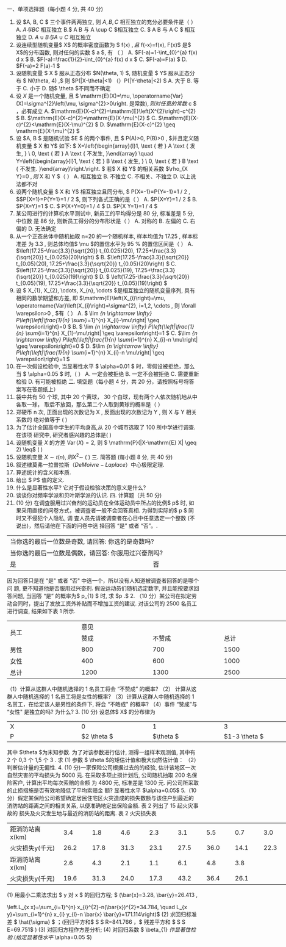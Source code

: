 一、单项选择题（每小题 4 分, 共 40 分)
 1. 设  $A, B, C $ 三个事件两两独立, 则  $A, B, C$  相互独立的充分必要条件是（    ）
 A.  $A  与  B C$  相互独立
 B.$  A B  与  A \cup C  $相互独立
 C. $ A B  与  A C $ 相互独立
 D.  $A \cup B  与  A \cup C$  相互独立
 2. 设连续型随机变量$  X$ 的概率密度函数为 $ f(x) $, 且$  f(-x)=f(x), F(x)$  是$  X$的分布函数, 则对任何的实数 $ a $, 有 （    ）
 A.  $F(-a)=1-\int_{0}^{a} f(x) d x $
 B.  $F(-a)=\frac{1}{2}-\int_{0}^{a} f(x) d x $
 C.  $F(-a)=F(a) $
 D.  $F(-a)=2 F(a)-1 $
 3. 设随机变量 $ X $ 服从正态分布  $N(\theta, 1) $, 随机变量 $ Y$  服从正态分布 $ N(\theta, 4) ,$ 则  $P(|X-\theta|<1)  $（        ）$P(|Y-\theta|<2) $
 A. 大于
 B. 等于
 C. 小于
 D. 随$  \theta  $不同而不确定
 4. 设  $X$  是一个随机变量, 且 $ \mathrm{E}(X)=\mu, \operatorname{Var}(X)=\sigma^{2}\left(\mu, \sigma^{2}>0\right.  是常数)$, 则对任意的常数$  c $ ，必有成立
 A.  $\mathrm{E}(X-c)^{2}=\mathrm{E}\left(X^{2}\right)-c^{2} $
 B.  $\mathrm{E}(X-c)^{2}=\mathrm{E}(X-\mu)^{2} $
 C.  $\mathrm{E}(X-c)^{2}<\mathrm{E}(X-\mu)^{2} $
 D.  $\mathrm{E}(X-c)^{2} \geq \mathrm{E}(X-\mu)^{2} $
 5. 设  $A, B $ 是随机试验  $E  $ 的两个事件, 且 $ P(A)>0, P(B)>0 , $并且定义随机变量 $ X  和  Y$  如下:
 $ X=\left\{\begin{array}{l}1, \text { 若 } A \text { 发生, } \\ 0, \text { 若 } A \text { 不发生, }\end{array} \quad Y=\left\{\begin{array}{l}1, \text { 若 } B \text { 发生, } \\ 0, \text { 若 } B \text { 不发生. }\end{array}\right.\right. $
 若$  X  和  Y$  的相关系数  $\rho_{X Y}=0 $, 则$  X  和  Y $（      ）
 A. 相互独立
 B. 不独立
 C. 不相关、不独立
 D. 以上说法都不对
 6. 设两个随机变量 $ X  和  Y$  相互独立且同分布, $ P\{X=-1\}=P\{Y=-1\}=1 / 2 ,
 $$P\{X=1\}=P\{Y=1\}=1 / 2 $, 则下列各式正确的是（     ）
 A.  $P\{X=Y\}=1 / 2 $
 B.  $P\{X=Y\}=1 $
 C. $ P\{X+Y=0\}=1 / 4 $
 D.  $P\{X Y=1\}=1 / 4 $
 7. 某公司进行的计算机水平测试中, 新员工的平均得分是 80 分, 标准差是 5 分, 中位数 是 86 分, 则新员工得分的分布形状是（      ）
 A. 对称的
 B. 左偏的
 C. 右偏的
 D. 无法确定
 8. 从一个正态总体中随机抽取  n=20  的一个随机样本, 样本均值为  17.25 , 样本标准差 为  3.3 , 则总体均值$  \mu  $的置信水平为  95 %  的置信区间是（     ）
 A.  $\left(17.25-\frac{3.3}{\sqrt{20}} t_{0.025}(20), 17.25+\frac{3.3}{\sqrt{20}} t_{0.025}(20)\right) $
 B.  $\left(17.25-\frac{3.3}{\sqrt{20}} t_{0.05}(20), 17.25+\frac{3.3}{\sqrt{20}} t_{0.05}(20)\right) $
 C.  $\left(17.25-\frac{3.3}{\sqrt{20}} t_{0.025}(19), 17.25+\frac{3.3}{\sqrt{20}} t_{0.025}(19)\right) $
 D. $ \left(17.25-\frac{3.3}{\sqrt{20}} t_{0.05}(19), 17.25+\frac{3.3}{\sqrt{20}} t_{0.05}(19)\right) $
 9. 设 $ X_{1}, X_{2}, \cdots, X_{n}, \cdots  $是相互独立的随机变量序列, 具有相同的数学期望和方差, 即  $\mathrm{E}\left(X_{i}\right)=\mu, \operatorname{Var}\left(X_{i}\right)=\sigma^{2}, i=1,2, \cdots , 则  \forall \varepsilon>0 , $有（      ）
 A. $ \lim _{n \rightarrow \infty} P\left\{\left|\frac{1}{n} \sum_{i=1}^{n} X_{i}-\mu\right| \geq \varepsilon\right\}=0 $
 B. $ \lim _{n \rightarrow \infty} P\left\{\left|\frac{1}{n} \sum_{i=1}^{n} X_{1}-\mu\right| \geq \varepsilon\right\}=1 $
 C.  $\lim _{n \rightarrow \infty} P\left\{\left|\frac{1}{n} \sum_{i=1}^{n} X_{i}-n \mu\right| \geq \varepsilon\right\}=0 $
 D.  $\lim _{n \rightarrow \infty} P\left\{\left|\frac{1}{n} \sum_{i=1}^{n} X_{i}-n \mu\right| \geq \varepsilon\right\}=1 $
 10. 在一次假设检验中, 当显著性水平 $ \alpha=0.01 $ 时，零假设被拒绝，那么当 $ \alpha=0.05 $ 时,（     ）
 A. 一定会被拒绝
 B. 一定不会被拒绝
 C. 需要重新检验
 D. 有可能被拒绝
 二. 填空题（每小题 4 分，共 20 分，请按照标号将答案写在答题纸上）
 1. 袋中共有 50 个球, 其中 20 个黄球， 30 个白球，现有两个人依次随机地从中各取一球， 取后不放回，那么第二个人取到黄球的概率是（      ）
 2. 郑硬币  n  次, 正面出现的次数记为  X , 反面出现的次数记为  Y  , 则  X  与  Y  相关系数的 绝对值等于 (     )
 3. 为了估计全国高中学生的平均身高,从 20 个城市选取了 100 所中学进行调查. 在该项 研究中, 研究者感兴趣的总体是(       )
 4. 设随机变量  $X$  的方差  $\operatorname{Var}(X)=2 ,$ 则 $ \mathrm{P}(|X-\mathrm{E} X| \geq 2) \leq$  (      )
 5. 设随机变量  $X \sim t(n) , 则  X^{2} \sim$  (      )
 三. 简答题 (每小题 8 分, 共 40 分)
 1. 叙述棣莫弗一拉普拉斯$（De Moivre-Laplace）$中心极限定理.
 2. 算述统计的含义和本质.
 3. 给出 $ P$  值的定义.
 4. 什么是显著性水平? 它对于假设检验决策的意义是什么?
 5. 谈谈你对频率学派和贝叶斯学派的认识.
 四. 计算题（共 50 分)
 1. (10 分) 在调査服用过兴奋剂的运动员在全体运动员中所占的比例$  p$  时, 如果采用直接的问卷方式，被调査者一般不会回答真相. 为得到实际的$ p $ 同时又不侵犯个人隐私, 调 査人员先请被调查者在心目中任意选定一个整数 (不说出)，然后请他在下面的问卷中选 择回答 “是” 或者 “否”。.
 <table data-lake-id="ONvhI" id="ONvhI" width-mode="contain" class="lake-table" style="width: 750px"><colgroup><col width="375"><col width="375"></colgroup><tbody><tr data-lake-id="u3ff041ad" id="u3ff041ad"><td data-lake-id="ubf02d198" id="ubf02d198" colSpan="2">当你选的最后一位数是奇数, 请回答: 你选的是奇数吗?
 </td></tr><tr data-lake-id="uab5a376f" id="uab5a376f"><td data-lake-id="u19b5f103" id="u19b5f103" colSpan="2">当你选的最后一位数是偶数，请回答: 你服用过兴奋剂吗?
 </td></tr><tr data-lake-id="u06a67e55" id="u06a67e55"><td data-lake-id="u64644c41" id="u64644c41">  是 
 </td><td data-lake-id="u60f9402b" id="u60f9402b">否
 </td></tr></tbody></table>因为回答只是在 “是&quot; 或者 “否&quot; 中选一个，所以没有人知道被调査者回答的是哪个问 题, 更不知道他是否服用过兴奋剂. 假设运动员们随机选定数字, 并且能按要求回答问题, 当回答 “是” 的概率为$  p_{1} $ 时, 求  $p .$
 2. （10 分）某公司在拟定劳动合同时，提出了发放工资外补贴而不增加工资的建议. 对该公司的 2500 名员工进行调查, 结果如下表 1 所示.
 <table data-lake-id="vy9YE" id="vy9YE" width-mode="contain" class="lake-table" style="width: 750px"><colgroup><col width="187"><col width="187"><col width="187"><col width="189"></colgroup><tbody><tr data-lake-id="u07de94c2" id="u07de94c2"><td data-lake-id="uc66de5c8" id="uc66de5c8" rowSpan="2" style="vertical-align: middle">员工
 </td><td data-lake-id="uaea41ad4" id="uaea41ad4" colSpan="3" style="vertical-align: middle">意见
 </td></tr><tr data-lake-id="u7210f9b4" id="u7210f9b4"><td data-lake-id="u3bff22e1" id="u3bff22e1" style="vertical-align: middle">赞成
 </td><td data-lake-id="u9486aa4d" id="u9486aa4d" style="vertical-align: middle">不赞成
 </td><td data-lake-id="u7ba486e8" id="u7ba486e8" style="vertical-align: middle">总计
 </td></tr><tr data-lake-id="u3975e693" id="u3975e693"><td data-lake-id="u4c91ae00" id="u4c91ae00" style="vertical-align: middle">男性
 </td><td data-lake-id="udb512486" id="udb512486" style="vertical-align: middle">800
 </td><td data-lake-id="uca9f4433" id="uca9f4433" style="vertical-align: middle">700
 </td><td data-lake-id="u19bf1200" id="u19bf1200" style="vertical-align: middle">1500
 </td></tr><tr data-lake-id="u517ddd7d" id="u517ddd7d"><td data-lake-id="u5790bf2e" id="u5790bf2e" style="vertical-align: middle">女性
 </td><td data-lake-id="u9c68c2db" id="u9c68c2db" style="vertical-align: middle">400
 </td><td data-lake-id="ue5af69f3" id="ue5af69f3" style="vertical-align: middle">600
 </td><td data-lake-id="ud66cb9fa" id="ud66cb9fa" style="vertical-align: middle">1000
 </td></tr><tr data-lake-id="u13250d8e" id="u13250d8e"><td data-lake-id="u29d575d9" id="u29d575d9" style="vertical-align: middle">总计
 </td><td data-lake-id="ub5839550" id="ub5839550" style="vertical-align: middle">1200
 </td><td data-lake-id="u1b8e0e26" id="u1b8e0e26" style="vertical-align: middle">1300
 </td><td data-lake-id="ueaedb798" id="ueaedb798" style="vertical-align: middle">2500
 </td></tr></tbody></table>（1）计算从这群人中随机选择的 1 名员工将会 “不赞成” 的概率?
 （2） 计算从这群人中随机选择的 1 名员工将是女性的概率?
 （3）计算从这群人中随机选择的 1 名贳工，在给定该人是男性的条件下, 将会 “不皓成&quot; 的概率?
 （4）事件 “赞成”与 “女性&quot; 是独立的吗? 为什么?
 3. (10 分) 设总体$  X$  的分布律为
 <table data-lake-id="RGX1D" id="RGX1D" width-mode="contain" class="lake-table" style="width: 750px"><colgroup><col width="187"><col width="187"><col width="187"><col width="189"></colgroup><tbody><tr data-lake-id="ub8ffc405" id="ub8ffc405"><td data-lake-id="u8f8d1a96" id="u8f8d1a96">X
 </td><td data-lake-id="u68b84260" id="u68b84260">0
 </td><td data-lake-id="u67332c45" id="u67332c45">1
 </td><td data-lake-id="u0aae5841" id="u0aae5841">3
 </td></tr><tr data-lake-id="u1b70a74c" id="u1b70a74c"><td data-lake-id="u663513dc" id="u663513dc">P
 </td><td data-lake-id="uffe92e5d" id="uffe92e5d"> $2 \theta $​
 </td><td data-lake-id="u1a5b670f" id="u1a5b670f"> $\theta $​
 </td><td data-lake-id="ue2a8b77a" id="ue2a8b77a"> $1-3 \theta $​
 </td></tr></tbody></table>其中  $\theta  $为末知参数. 为了对该参数进行估计, 测得一组样本观测值, 其中有 2 个 0,3 个 1,5 个 3 . 求
 (1) 参数 $ \theta  $的矩估计值和极大似然估计值：
 （2）判断估计量的无偏性.
 4. (10 分)一家保险公司根据过去的的经验, 估计该地区一次自然灾害的平均损失为 5000 元. 在采取多项止损计划后, 公司随机抽取 200 名保险客户, 计算出平均每次索赔的金额 为 4800 元, 标准差是 1300 元. 问公司所采取的止损措施是否有效地降低了平均索赔金 额? 显著性水平  $\alpha=0.05$ 
 5.（10 分）假定某保险公司希望确定居民住宅区火灾造成的损失数额与该住户到最近的 消防站的距离之间的相关关系, 以便准确地定出保险金额. 表 2 列出了 15 起火灾事故的 损失及火灾发生地与最近的消防站的距离.
 表 2 火灾损失表
 <table data-lake-id="WmWoD" id="WmWoD" width-mode="contain" class="lake-table" style="width: 740px"><colgroup><col width="140"><col width="75"><col width="75"><col width="75"><col width="75"><col width="75"><col width="75"><col width="75"><col width="75"></colgroup><tbody><tr data-lake-id="u9590492f" id="u9590492f"><td data-lake-id="u9cd12075" id="u9cd12075">距消防站离x(km)
 </td><td data-lake-id="ua85839c9" id="ua85839c9">3.4
 </td><td data-lake-id="u2dfe4c3b" id="u2dfe4c3b">1.8
 </td><td data-lake-id="u6e158147" id="u6e158147">4.6
 </td><td data-lake-id="u90f7d7f0" id="u90f7d7f0">2.3
 </td><td data-lake-id="ud64cec4f" id="ud64cec4f">3.1
 </td><td data-lake-id="u627a5ee0" id="u627a5ee0">5.5
 </td><td data-lake-id="u222a6a40" id="u222a6a40">0.7
 </td><td data-lake-id="u446bf316" id="u446bf316">3.0
 </td></tr><tr data-lake-id="u6bb1ed4e" id="u6bb1ed4e"><td data-lake-id="u2cfe9786" id="u2cfe9786">火灾损失y(千元)
 </td><td data-lake-id="ucc177e2d" id="ucc177e2d">26.2
 </td><td data-lake-id="u1a5c0c0e" id="u1a5c0c0e">17.8
 </td><td data-lake-id="u48d9acb3" id="u48d9acb3">31.3
 </td><td data-lake-id="u38c948f2" id="u38c948f2">23.1
 </td><td data-lake-id="u6f052b44" id="u6f052b44">27.5
 </td><td data-lake-id="uce4d241e" id="uce4d241e">36.0
 </td><td data-lake-id="u0bd7f06c" id="u0bd7f06c">14.1
 </td><td data-lake-id="u950c9f88" id="u950c9f88">22.3
 </td></tr><tr data-lake-id="u29b2bac3" id="u29b2bac3"><td data-lake-id="ubb262910" id="ubb262910">距消防站离x(km)
 </td><td data-lake-id="u8098aee7" id="u8098aee7">2.6
 </td><td data-lake-id="uf7fbe06b" id="uf7fbe06b">4.3
 </td><td data-lake-id="udf9af886" id="udf9af886">2.1
 </td><td data-lake-id="udc358cfb" id="udc358cfb">1.1
 </td><td data-lake-id="u1c2f2c21" id="u1c2f2c21">6.1
 </td><td data-lake-id="u322883e8" id="u322883e8">4.8
 </td><td data-lake-id="u9c7d28ac" id="u9c7d28ac">3.8
 </td><td data-lake-id="ua1c4a85f" id="ua1c4a85f">

 </td></tr><tr data-lake-id="ubaa6cf7b" id="ubaa6cf7b"><td data-lake-id="u67da58f5" id="u67da58f5">火灾损失y(千元)
 </td><td data-lake-id="uec46bb7c" id="uec46bb7c">19.6
 </td><td data-lake-id="ua6b2c4b5" id="ua6b2c4b5">31.3
 </td><td data-lake-id="u7f9e422d" id="u7f9e422d">24.0
 </td><td data-lake-id="u472e8e41" id="u472e8e41">17.3
 </td><td data-lake-id="u02299947" id="u02299947">43.2
 </td><td data-lake-id="u84197235" id="u84197235">36.4
 </td><td data-lake-id="u269005e4" id="u269005e4">26.1
 </td><td data-lake-id="u61bb44b6" id="u61bb44b6">

 </td></tr></tbody></table>(1) 用最小二乘法求出 $ y  对  x $ 的回归方程; $ (\bar{x}=3.28, \bar{y}=26.413 ,

\left.L_{x x}=\sum_{i=1}^{n} x_{i}^{2}-n(\bar{x})^{2}=34.784, \quad L_{x y}=\sum_{i=1}^{n} x_{i} y_{l}-n \bar{x} \bar{y}=171.114\right)$
 (2) 求回归标准差 $ \hat{\sigma} $ ；(回归平方和$  S S R=841.766  ，$ 残差平方和 $ S S E=69.751$  )
 (3) 对回归方程作方差分析;
 (4) 对回归系数 $ \beta_{1}  $作显著性检验. (给定显著性水平$  \alpha=0.05 $)
 